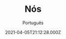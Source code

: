 ---
id: 'c9926193-6270-4daf-993a-f1e0e641c539'
type: 'movie' # Filme, Série, Anime
title: "Nós"
synopsis: ["O casal Gabe e Adelaide Wilson leva seus filhos para uma casa de praia, esperando se desconectar e descontrair com os amigos. Mas à medida que a noite cai, sua serenidade se transforma em tensão e caos quando alguns visitantes chocantes chegam sem serem convidados.",
]
originalTitle: "Us"
date: '2021-04-05T21:12:28.000Z'
update: '2021-04-05T21:12:28.000Z'
releaseDate: '2019-03-14T03:00:00.000Z'
imdb:
  rating: '6.8' # 8.5
  id: '' # tt0470752
duration: '2h 0m'
trailer:
  urls: [
    'SMqQFQeBYdo',
  ]
tags: ['1080p', '720p', '1080p', '720p', '4K', '720p', '1080p']
genre: ['Terror'] #
quality: 'BluRay (BRRip)' # BluRay, WEB-DL, HDTV, WEB-DL4K, WEB-DLe
format: '.MKV' # MKV, MP4, TS
audio: 'Português, Inglês' # Dublado, Legendado, Dual Audio, Dub & Leg
subtitle: 'Português' # Português, inglês,
size: '1,01 GB / 1,18 GB / 1,39 GB / 2,27 GB / 10,1 GB' # 4.8 GB
audioQuality: 10
videoQuality: 10
directors: []
#  - name: 'Lana Wachowski'
#    image: ''
#  - name: 'Lilly Wachowski'
#    image: ''
cast: []
#  - name: 'Keanu Reeves'
#    image: ''
#    characterName: 'Neo'
writers: []
#  - name: ''
#    image: ''
maturityRating:
  age: '' # L , 10, 12, 14, 16, 18
  topics: [''] # Violence, Illegal drugs, Inappropriate Language, Legal Drugs, Sexual Content, Extreme Violence
###########################################
download:
  
  - url: 'magnet:?xt=urn:btih:EA0EE4B9880579100739D33426D84B3CDF91AD96&dn=%5bWWW.BLUDV.TV%5d%20N%c3%b3s%202019%20%281080p%20-%20X265%29%20Acesse%20o%20ORIGINAL%20WWW.BLUDV.TV&tr=udp%3a%2f%2ftracker.openbittorrent.com%3a80%2fannounce&tr=udp%3a%2f%2ftracker.opentrackr.org%3a1337%2fannounce&tr=udp%3a%2f%2f9.rarbg.to%3a2720%2fannounce&tr=udp%3a%2f%2fexplodie.org%3a6969%2fannounce&tr=http%3a%2f%2fglotorrents.pw%3a80%2fannounce&tr=udp%3a%2f%2fp4p.arenabg.com%3a1337%2fannounce&tr=udp%3a%2f%2ftorrent.gresille.org%3a80%2fannounce&tr=udp%3a%2f%2ftracker.aletorrenty.pl%3a2710%2fannounce&tr=udp%3a%2f%2ftracker.coppersurfer.tk%3a6969%2fannounce&tr=udp%3a%2f%2ftracker.piratepublic.com%3a1337%2fannounce'
    resolution: '1080p' # 720p, 1080p, 4K,
    audio: 'Dual Áudio' # Dublado, Legendado, Dual Audio
    size: '' # 4.8 GB
    quality: '' # BluRay, WEB-DL
    format: '' # MKV
  - url: 'magnet:?xt=urn:btih:F0EF222FFE2472A5E30A2E58F95B6DA2CEEDF81E&dn=%5bWWW.BLUDV.TV%5d%20N%c3%b3s%202019%20%28720p%29%20Acesse%20o%20ORIGINAL%20WWW.BLUDV.TV&tr=udp%3a%2f%2ftracker.openbittorrent.com%3a80%2fannounce&tr=udp%3a%2f%2ftracker.opentrackr.org%3a1337%2fannounce&tr=udp%3a%2f%2f9.rarbg.to%3a2720%2fannounce&tr=udp%3a%2f%2fexplodie.org%3a6969%2fannounce&tr=http%3a%2f%2fglotorrents.pw%3a80%2fannounce&tr=udp%3a%2f%2fp4p.arenabg.com%3a1337%2fannounce&tr=udp%3a%2f%2ftorrent.gresille.org%3a80%2fannounce&tr=udp%3a%2f%2ftracker.aletorrenty.pl%3a2710%2fannounce&tr=udp%3a%2f%2ftracker.coppersurfer.tk%3a6969%2fannounce&tr=udp%3a%2f%2ftracker.piratepublic.com%3a1337%2fannounce'
    resolution: '720p' # 720p, 1080p, 4K,
    audio: 'Dual Áudio' # Dublado, Legendado, Dual Audio
    size: '' # 4.8 GB
    quality: '' # BluRay, WEB-DL
    format: '' # MKV
  - url: 'magnet:?xt=urn:btih:932A98FF4483C953CE4EED11CDE7A360CBA16F18&dn=%5bWWW.BLUDV.TV%5d%20N%c3%b3s%202019%20%281080p%29%20Acesse%20o%20ORIGINAL%20WWW.BLUDV.TV&tr=udp%3a%2f%2ftracker.openbittorrent.com%3a80%2fannounce&tr=udp%3a%2f%2ftracker.opentrackr.org%3a1337%2fannounce&tr=udp%3a%2f%2f9.rarbg.to%3a2720%2fannounce&tr=udp%3a%2f%2fexplodie.org%3a6969%2fannounce&tr=http%3a%2f%2fglotorrents.pw%3a80%2fannounce&tr=udp%3a%2f%2fp4p.arenabg.com%3a1337%2fannounce&tr=udp%3a%2f%2ftorrent.gresille.org%3a80%2fannounce&tr=udp%3a%2f%2ftracker.aletorrenty.pl%3a2710%2fannounce&tr=udp%3a%2f%2ftracker.coppersurfer.tk%3a6969%2fannounce&tr=udp%3a%2f%2ftracker.piratepublic.com%3a1337%2fannounce'
    resolution: '1080p' # 720p, 1080p, 4K,
    audio: 'Dual Áudio' # Dublado, Legendado, Dual Audio
    size: '' # 4.8 GB
    quality: '' # BluRay, WEB-DL
    format: '' # MKV
  - url: 'magnet:?xt=urn:btih:27C205F10455A734EA32EFBCE458CC8F0D57B8FA&dn=%5bWWW.BLUDV.TV%5d%20N%c3%b3s%202019%20%28720p%29%20%5bDUBLADO%5d%20Acesse%20o%20ORIGINAL%20WWW.BLUDV.TV&tr=udp%3a%2f%2ftracker.openbittorrent.com%3a80%2fannounce&tr=udp%3a%2f%2ftracker.opentrackr.org%3a1337%2fannounce&tr=udp%3a%2f%2f9.rarbg.to%3a2720%2fannounce&tr=udp%3a%2f%2fexplodie.org%3a6969%2fannounce&tr=http%3a%2f%2fglotorrents.pw%3a80%2fannounce&tr=udp%3a%2f%2fp4p.arenabg.com%3a1337%2fannounce&tr=udp%3a%2f%2ftorrent.gresille.org%3a80%2fannounce&tr=udp%3a%2f%2ftracker.aletorrenty.pl%3a2710%2fannounce&tr=udp%3a%2f%2ftracker.coppersurfer.tk%3a6969%2fannounce&tr=udp%3a%2f%2ftracker.piratepublic.com%3a1337%2fannounce'
    resolution: '720p' # 720p, 1080p, 4K,
    audio: 'Dublado' # Dublado, Legendado, Dual Audio
    size: '' # 4.8 GB
    quality: '' # BluRay, WEB-DL
    format: '' # MKV
  - url: 'magnet:?xt=urn:btih:9EB25E1EEA15122BF2690F8EBC1413EAC60903D1&dn=%5bWWW.BLUDV.TV%5d%20N%c3%b3s%202019%20%284K%29%20Acesse%20o%20ORIGINAL%20WWW.BLUDV.TV&tr=udp%3a%2f%2ftracker.openbittorrent.com%3a80%2fannounce&tr=udp%3a%2f%2ftracker.opentrackr.org%3a1337%2fannounce&tr=udp%3a%2f%2f9.rarbg.to%3a2720%2fannounce&tr=udp%3a%2f%2fexplodie.org%3a6969%2fannounce&tr=http%3a%2f%2fglotorrents.pw%3a80%2fannounce&tr=udp%3a%2f%2fp4p.arenabg.com%3a1337%2fannounce&tr=udp%3a%2f%2ftorrent.gresille.org%3a80%2fannounce&tr=udp%3a%2f%2ftracker.aletorrenty.pl%3a2710%2fannounce&tr=udp%3a%2f%2ftracker.coppersurfer.tk%3a6969%2fannounce&tr=udp%3a%2f%2ftracker.piratepublic.com%3a1337%2fannounce'
    resolution: '4K' # 720p, 1080p, 4K,
    audio: 'Dual Áudio' # Dublado, Legendado, Dual Audio
    size: '' # 4.8 GB
    quality: '' # BluRay, WEB-DL
    format: '' # MKV
  - url: 'magnet:?xt=urn:btih:17decd94e5403a111b7a912bd60b075dadf4ccfa&dn=Us.2019.720p.WEB-DL.DD5.1.H264-EVO%5BEtHD%5D&xl=3875795131&tr=udp%3A%2F%2Ftracker.coppersurfer.tk:6969/announce&tr=udp%3A%2F%2Fopen.demonii.si:1337/announce&tr=udp%3A%2F%2Ftracker.leechers-paradise.org:6969/announce&tr=udp%3A%2F%2Fdenis.stalker.upeer.me:6969/announce&tr=udp%3A%2F%2Fexodus.desync.com:6969/announce&tr=udp%3A%2F%2Ftracker.internetwarriors.net:1337/announce&tr=udp%3A%2F%2Ftracker.uw0.xyz:6969/announce&tr=udp%3A%2F%2Ftracker.cyberia.is:6969/announce&tr=udp%3A%2F%2Ftracker.moeking.me:6969/announce&tr=udp%3A%2F%2Ftracker.pirateparty.gr:6969/announce&tr=udp%3A%2F%2Ftracker.torrent.eu.org:451&tr=udp%3A%2F%2Fexplodie.org:6969/announce&tr=udp%3A%2F%2Fipv4.tracker.harry.lu:80/announce&tr=udp%3A%2F%2Ftracker.opentrackr.org:1337/announce&tr=udp%3A%2F%2Ftracker.tiny-vps.com:6969/announce'
    resolution: '720p' # 720p, 1080p, 4K,
    audio: 'Legendado' # Dublado, Legendado, Dual Audio
    size: '' # 4.8 GB
    quality: '' # BluRay, WEB-DL
    format: '' # MKV
  - url: 'magnet:?xt=urn:btih:475a8a49ac0d1ee35ef761d3dae36e493f6f3fd7&dn=Us.2019.1080p.WEB-DL.DD5.1.H264-EVO%5BEtHD%5D&xl=4314645088&tr=udp%3A%2F%2Ftracker.coppersurfer.tk:6969/announce&tr=udp%3A%2F%2Fexodus.desync.com:6969/announce&tr=udp%3A%2F%2Fopen.demonii.si:1337/announce&tr=udp%3A%2F%2Ftracker.pirateparty.gr:6969/announce&tr=udp%3A%2F%2Ftracker.torrent.eu.org:451&tr=udp%3A%2F%2Ftracker.tiny-vps.com:6969/announce&tr=udp%3A%2F%2Fexplodie.org:6969/announce&tr=udp%3A%2F%2Ftracker.opentrackr.org:1337/announce&tr=udp%3A%2F%2Fipv4.tracker.harry.lu:80/announce'
    resolution: '1080p' # 720p, 1080p, 4K,
    audio: 'Legendado' # Dublado, Legendado, Dual Audio
    size: '' # 4.8 GB
    quality: '' # BluRay, WEB-DL
    format: '' # MKV
images:
  cover: '/assets/movies/nos-2.jpg'
  background: '/assets/movies/'
---